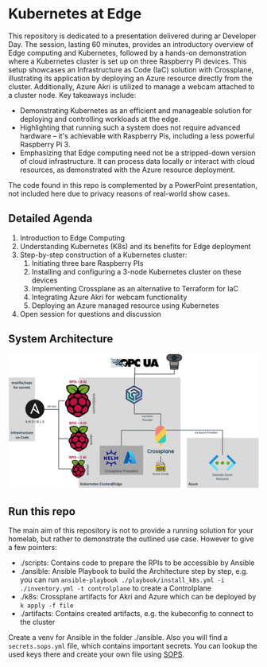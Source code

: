 # Kubernetes at Edge

This repository is dedicated to a presentation delivered during ar Developer Day. The session, lasting 60 minutes, provides an introductory overview of Edge computing and Kubernetes, followed by a hands-on demonstration where a Kubernetes cluster is set up on three Raspberry Pi devices. This setup showcases an Infrastructure as Code (IaC) solution with Crossplane, illustrating its application by deploying an Azure resource directly from the cluster. Additionally, Azure Akri is utilized to manage a webcam attached to a cluster node. Key takeaways include:

- Demonstrating Kubernetes as an efficient and manageable solution for deploying and controlling workloads at the edge.
- Highlighting that running such a system does not require advanced hardware – it's achievable with Raspberry Pis, including a less powerful Raspberry Pi 3.
- Emphasizing that Edge computing need not be a stripped-down version of cloud infrastructure. It can process data locally or interact with cloud resources, as demonstrated with the Azure resource deployment.

The code found in this repo is complemented by a PowerPoint presentation, not included here due to privacy reasons of real-world show cases.

## Detailed Agenda

1. Introduction to Edge Computing
2. Understanding Kubernetes (K8s) and its benefits for Edge deployment
3. Step-by-step construction of a Kubernetes cluster:
    1. Initiating three bare Raspberry PIs
    2. Installing and configuring a 3-node Kubernetes cluster on these devices
    3. Implementing Crossplane as an alternative to Terraform for IaC
    4. Integrating Azure Akri for webcam functionality
    5. Deploying an Azure managed resource using Kubernetes
4. Open session for questions and discussion

## System Architecture

![architecture](./architecture.png)

## Run this repo

The main aim of this repository is not to provide a running solution for your homelab, but rather to demonstrate the outlined use case. However to give a few pointers:

- ./scripts: Contains code to prepare the RPIs to be accessible by Ansible
- ./ansible: Ansible Playbook to build the Architecture step by step, e.g. you can run `ansible-playbook ./playbook/install_k8s.yml -i ./inventory.yml -t controlplane` to create a Controlplane
- ./k8s: Crossplane artifacts for Akri and Azure which can be deployed by `k apply -f file`
- ./artifacts: Contains created artifacts, e.g. the kubeconfig to connect to the cluster

Create a venv for Ansible in the folder ./ansible. Also you will find a `secrets.sops.yml` file, which contains important secrets. You can lookup the used keys there and create your own file using [SOPS](https://github.com/getsops/sops).

